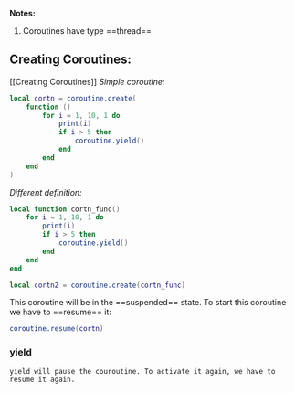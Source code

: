 **Notes:**
1. Coroutines have type ==thread==



## Creating Coroutines:
[[Creating Coroutines]]
*Simple coroutine:*
```lua
local cortn = coroutine.create(
    function ()
        for i = 1, 10, 1 do
            print(i)
            if i > 5 then
                coroutine.yield()
            end
        end
    end
)
```

*Different definition:*
```lua
local function cortn_func()
    for i = 1, 10, 1 do
        print(i)
        if i > 5 then
            coroutine.yield()
        end
    end
end

local cortn2 = coroutine.create(cortn_func)
```

This coroutine will be in the ==suspended== state. To start this coroutine we have to ==resume== it:
```lua
coroutine.resume(cortn)
```

### yield
	yield will pause the couroutine. To activate it again, we have to resume it again.

